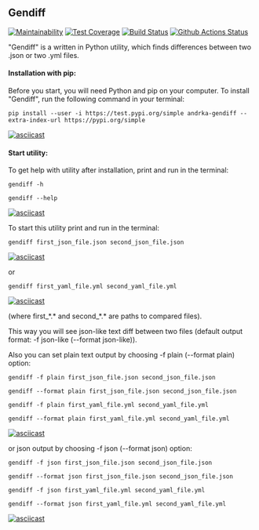 ## Gendiff

[![Maintainability](https://api.codeclimate.com/v1/badges/e72cf6c566954f9d6477/maintainability)](https://codeclimate.com/github/Andrka/python-project-lvl2/maintainability) [![Test Coverage](https://api.codeclimate.com/v1/badges/e72cf6c566954f9d6477/test_coverage)](https://codeclimate.com/github/Andrka/python-project-lvl2/test_coverage) [![Build Status](https://travis-ci.org/Andrka/python-project-lvl2.svg?branch=master)](https://travis-ci.org/Andrka/python-project-lvl2) [![Github Actions Status](https://github.com/Andrka/python-project-lvl2/workflows/Python%20CI/badge.svg)](https://github.com/Andrka/python-project-lvl2/actions)

"Gendiff" is a written in Python utility, which finds differences between two .json or two .yml files.

#### Installation with pip:

Before you start, you will need Python and pip on your computer. To install "Gendiff", run the following command in your terminal:

`pip install --user -i https://test.pypi.org/simple andrka-gendiff --extra-index-url https://pypi.org/simple`

[![asciicast](https://asciinema.org/a/1Eye20kWci5AUiAmx2WdmHcfC.svg)](https://asciinema.org/a/1Eye20kWci5AUiAmx2WdmHcfC)

#### Start utility:

To get help with utility after installation, print and run in the terminal:

`gendiff -h`

`gendiff --help`

[![asciicast](https://asciinema.org/a/L5y5wyT6vz1nymQH3E2Rboh7G.svg)](https://asciinema.org/a/L5y5wyT6vz1nymQH3E2Rboh7G)

To start this utility print and run in the terminal:

`gendiff first_json_file.json second_json_file.json`

[![asciicast](https://asciinema.org/a/u3JvS82zTSWRtC5DEnyjnD9ai.svg)](https://asciinema.org/a/u3JvS82zTSWRtC5DEnyjnD9ai)

or

`gendiff first_yaml_file.yml second_yaml_file.yml`

[![asciicast](https://asciinema.org/a/dftuzIBseoRNiT1svBRICO0UH.svg)](https://asciinema.org/a/dftuzIBseoRNiT1svBRICO0UH)

(where first_\*.\* and second_\*.\* are paths to compared files).

This way you will see json-like text diff between two files (default output format: -f json-like (--format json-like)).

Also you can set plain text output by choosing -f plain (--format plain) option:

`gendiff -f plain first_json_file.json second_json_file.json`

`gendiff --format plain first_json_file.json second_json_file.json`

`gendiff -f plain first_yaml_file.yml second_yaml_file.yml`

`gendiff --format plain first_yaml_file.yml second_yaml_file.yml`

[![asciicast](https://asciinema.org/a/NtLJIat5JJ67P5SxVbxt6vJ4M.svg)](https://asciinema.org/a/NtLJIat5JJ67P5SxVbxt6vJ4M)

or json output by choosing -f json (--format json) option:

`gendiff -f json first_json_file.json second_json_file.json`

`gendiff --format json first_json_file.json second_json_file.json`

`gendiff -f json first_yaml_file.yml second_yaml_file.yml`

`gendiff --format json first_yaml_file.yml second_yaml_file.yml`

[![asciicast](https://asciinema.org/a/dzLHlT5VZpGgV9UHclmfBLWvk.svg)](https://asciinema.org/a/dzLHlT5VZpGgV9UHclmfBLWvk)